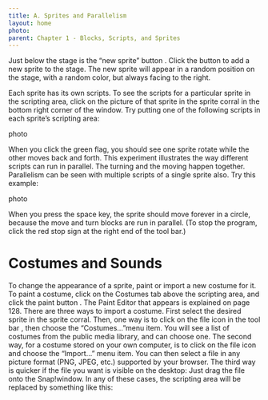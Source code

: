 ```yaml
---
title: A. Sprites and Parallelism
layout: home
photo: 
parent: Chapter 1 - Blocks, Scripts, and Sprites
---
```


Just below the stage is the “new sprite” button . Click the button to add a new sprite to the stage. The
new sprite will appear in a random position on the stage, with a random color, but always facing to the right.

Each sprite has its own scripts. To see the scripts for a particular sprite in the scripting area, click on the picture of that sprite in the sprite corral in the bottom right corner of the window. Try putting one of the following scripts in each sprite’s scripting area:

photo

When you click the green flag, you should see one sprite rotate while the other moves back and forth. This experiment illustrates the way different scripts can run in parallel. The turning and the moving happen together. Parallelism can be seen with multiple scripts of a single sprite also. Try this example:

photo

When you press the space key, the sprite should move forever in a circle, because the move and turn blocks are run in parallel. (To stop the program, click the red stop sign at the right end of the tool bar.)


# **Costumes and Sounds**
To change the appearance of a sprite, paint or import a new costume for it. To paint a costume, click on the Costumes tab above the scripting area, and click the paint button . The Paint Editor that appears is
explained on page 128. There are three ways to import a costume. First select the desired sprite in the sprite corral. Then, one way is to click on the file icon in the tool bar , then choose the “Costumes…”menu item. You will see a list of costumes from the public media library, and can choose one. The second way, for a costume stored on your own computer, is to click on the file icon and choose the “Import…” menu item. You can then select a file in any picture format (PNG, JPEG, etc.) supported by your browser. The third way is quicker if the file you want is visible on the desktop: Just drag the file onto the Snap!window. In any of these cases, the scripting area will be replaced by something like this: